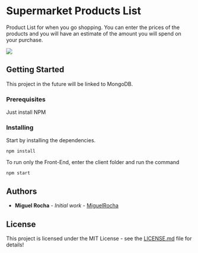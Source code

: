 # Supermarket Products List

Product List for when you go shopping. You can enter the prices of the products and you will have an estimate of the amount you will spend on your purchase.

![](public/product-list.gif)

## Getting Started

This project in the future will be linked to MongoDB.

### Prerequisites

Just install NPM

### Installing

Start by installing the dependencies.

```
npm install
```

To run only the Front-End, enter the client folder and run the command

```
npm start
```

## Authors

* **Miguel Rocha** - *Initial work* - [MiguelRocha](https://github.com/amsrocha2020/)


## License

This project is licensed under the MIT License - see the [LICENSE.md](LICENSE.md) file for details!